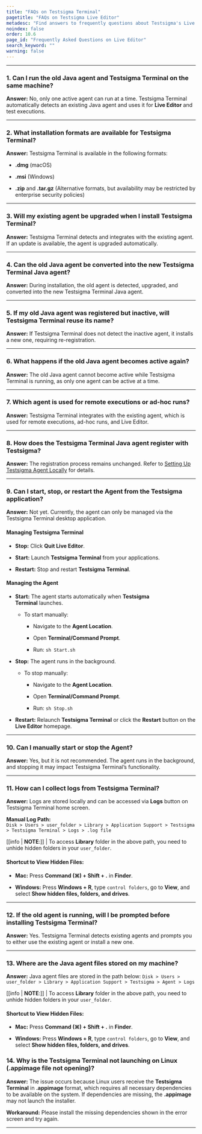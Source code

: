 ```yaml
---
title: "FAQs on Testsigma Terminal"
pagetitle: "FAQs on Testsigma Live Editor"
metadesc: "Find answers to frequently questions about Testsigma's Live Editor (Testsigma Terminal), including its features, installation, usage, and how it helps resolve issues in test cases in real time"
noindex: false
order: 10.6
page_id: "Frequently Asked Questions on Live Editor"
search_keyword: ""
warning: false
---
```


---


### **1. Can I run the old Java agent and Testsigma Terminal on the same machine?**

**Answer:** No, only one active agent can run at a time. Testsigma Terminal automatically detects an existing Java agent and uses it for **Live Editor** and test executions.

---

### **2. What installation formats are available for Testsigma Terminal?**

**Answer:** Testsigma Terminal is available in the following formats:

- **.dmg** (macOS)
    
- **.msi** (Windows)
    
- **.zip** and **.tar.gz** (Alternative formats, but availability may be restricted by enterprise security policies)
    

---

### **3. Will my existing agent be upgraded when I install Testsigma Terminal?**

**Answer:** Testsigma Terminal detects and integrates with the existing agent. If an update is available, the agent is upgraded automatically.

---

### **4. Can the old Java agent be converted into the new Testsigma Terminal Java agent?**

**Answer:** During installation, the old agent is detected, upgraded, and converted into the new Testsigma Terminal Java agent.

---

### **5. If my old Java agent was registered but inactive, will Testsigma Terminal reuse its name?**

**Answer:** If Testsigma Terminal does not detect the inactive agent, it installs a new one, requiring re-registration.

---

### **6. What happens if the old Java agent becomes active again?**

**Answer:** The old Java agent cannot become active while Testsigma Terminal is running, as only one agent can be active at a time.

---

### **7. Which agent is used for remote executions or ad-hoc runs?**

**Answer:** Testsigma Terminal integrates with the existing agent, which is used for remote executions, ad-hoc runs, and Live Editor.

---

### **8. How does the Testsigma Terminal Java agent register with Testsigma?**

**Answer:** The registration process remains unchanged. Refer to [Setting Up Testsigma Agent Locally](https://testsigma.com/docs/agent/setup-on-windows-mac-linux/) for details.

---

### **9. Can I start, stop, or restart the Agent from the Testsigma application?**

**Answer:** Not yet. Currently, the agent can only be managed via the Testsigma Terminal desktop application.

#### **Managing Testsigma Terminal**

- **Stop:** Click **Quit Live Editor**.
    
- **Start:** Launch **Testsigma Terminal** from your applications.
    
- **Restart:** Stop and restart **Testsigma Terminal**.
    

#### **Managing the Agent**

- **Start:** The agent starts automatically when **Testsigma Terminal** launches.
    
    - To start manually:
        
        - Navigate to the **Agent Location**.
            
        - Open **Terminal/Command Prompt**.
            
        - Run: `sh Start.sh`
            
- **Stop:** The agent runs in the background.
    
    - To stop manually:
        
        - Navigate to the **Agent Location**.
            
        - Open **Terminal/Command Prompt**.
            
        - Run: `sh Stop.sh`
            
- **Restart:** Relaunch **Testsigma Terminal** or click the **Restart** button on the **Live Editor** homepage.
    

---

### **10. Can I manually start or stop the Agent?**

**Answer:** Yes, but it is not recommended. The agent runs in the background, and stopping it may impact Testsigma Terminal’s functionality.

---

### **11. How can I collect logs from Testsigma Terminal?**

**Answer:** Logs are stored locally and can be accessed via **Logs** button on Testsigma Terminal home screen.

**Manual Log Path:**  
`Disk > Users > user_folder > Library > Application Support > Testsigma > Testsigma Terminal > Logs > .log file`

[[info | **NOTE**:]]
| To access **Library** folder in the above path, you need to unhide hidden folders in your `user_folder`.

#### **Shortcut to View Hidden Files:**

- **Mac:** Press **Command (⌘) + Shift + .** in **Finder**.
    
- **Windows:** Press **Windows + R**, type `control folders`, go to **View**, and select **Show hidden files, folders, and drives**.
    

---

### **12. If the old agent is running, will I be prompted before installing Testsigma Terminal?**

**Answer:** Yes. Testsigma Terminal detects existing agents and prompts you to either use the existing agent or install a new one.

---

### **13. Where are the Java agent files stored on my machine?**

**Answer:** Java agent files are stored in the path below:
`Disk > Users > user_folder > Library > Application Support > Testsigma > Agent > Logs`

[[info | **NOTE**:]]
| To access **Library** folder in the above path, you need to unhide hidden folders in your `user_folder`.

#### **Shortcut to View Hidden Files:**

- **Mac:** Press **Command (⌘) + Shift + .** in **Finder**.
    
- **Windows:** Press **Windows + R**, type `control folders`, go to **View**, and select **Show hidden files, folders, and drives**.
    
### **14. Why is the Testsigma Terminal not launching on Linux (.appimage file not opening)?**

**Answer:** The issue occurs because Linux users receive the **Testsigma Terminal** in **.appimage** format, which requires all necessary dependencies to be available on the system. If dependencies are missing, the **.appimage** may not launch the installer.

**Workaround:** Please install the missing dependencies shown in the error screen and try again. 

---